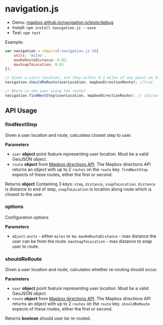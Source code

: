 # navigation.js

-   Demo: [mapbox.github.io/navigation.js/tests/debug](http://mapbox.github.io/navigation.js/tests/debug/#14/39.9432/-75.1433)
-   Install: `npm install navigation.js --save`
-   Test: `npm test`

Example:

```js
var navigation = require('navigation.js')({
    units: 'miles',
    maxReRouteDistance: 0.03,
    maxSnapToLocation: 0.01
});

// Given a users location, are they within 0.1 miles of any point on the route?
navigation.shouldReRoute(userLocation, mapboxDirectionRoute); //true

// Where is the user along the route?
navigation.findNextStep(userLocation, mapboxDirectionRoute); // {distance: 0.5, step: 4}
```

## API Usage

### findNextStep

Given a user location and route, calculates closest step to user.

**Parameters**

-   `user` **object** point feature representing user location. Must be a valid GeoJSON object.
-   `route` **object** from [Mapbox directions API](https://www.mapbox.com/developers/api/directions/).
    The Mapbox directions API returns an object with up to 2 `routes` on the `route` key. `findNextStep` expects of these routes, either the first or second.

Returns **object** Containing 3 keys: `step`, `distance`, `snapToLocation`. `distance` is distance to end of step, `snapToLocation` is location along route which is closest to the user.

### options

Configuration options

**Parameters**

-   `object`  `units` - either `miles` or `km`. `maxReRouteDistance` - max distance the user can be from the route. `maxSnapToLocation` - max distance to snap user to route.

### shouldReRoute

Given a user location and route, calculates whether re-routing should occur.

**Parameters**

-   `user` **object** point feature representing user location. Must be a valid GeoJSON object.
-   `route` **object** from [Mapbox directions API](https://www.mapbox.com/developers/api/directions/).
    The Mapbox directions API returns an object with up to 2 `routes` on the `route` key. `shouldReRoute` expects of these routes, either the first or second.

Returns **boolean** should user be re-routed.
